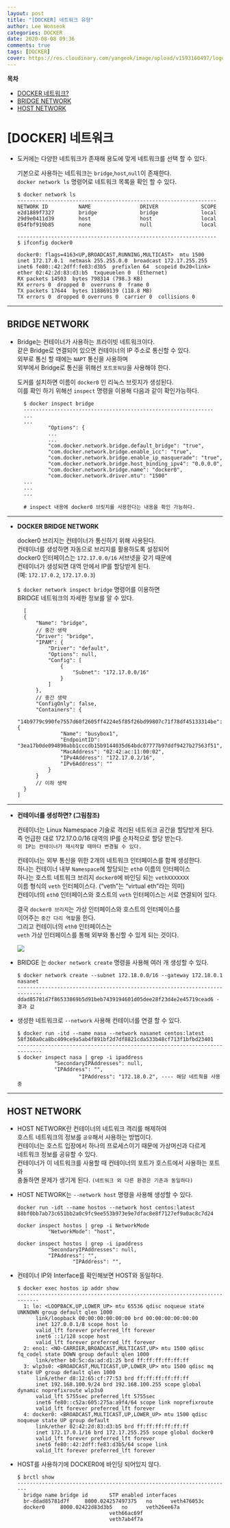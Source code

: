 ```yaml
---
layout: post
title: "[DOCKER] 네트워크 유형"
author: Lee Wonseok
categories: DOCKER
date: 2020-08-08 09:36
comments: true
tags: [DOCKER]
cover: https://res.cloudinary.com/yangeok/image/upload/v1593160497/logo/posts/iot-protocol.jpg
---
```





**목차**
- [DOCKER 네트워크?](#a1)
- [BRIDGE NETWORK](#a2)
- [HOST NETWORK](#a3)



# [DOCKER] 네트워크 <a name="a1"></a>

* 도커에는 다양한 네트워크가 존재해 용도에 맞게 네트워크를 선택 할 수 있다.   

    기본으로 사용하는 네트워크는 `bridge`,`host`,`null`이 존재한다.  
    `docker network ls` 명령어로 네트워크 목록을 확인 할 수 있다.

      $ docker network ls
      -----------------------------------------------------------------
      NETWORK ID          NAME                DRIVER              SCOPE
      e2d1889f7327        bridge              bridge              local
      29d9e0411d39        host                host                local
      054fbf919b85        none                null                local

      -----------------------------------------------------------------
      $ ifconfig docker0
      
      docker0: flags=4163<UP,BROADCAST,RUNNING,MULTICAST>  mtu 1500
      inet 172.17.0.1  netmask 255.255.0.0  broadcast 172.17.255.255
      inet6 fe80::42:2dff:fe83:d3b5  prefixlen 64  scopeid 0x20<link>
      ether 02:42:2d:83:d3:b5  txqueuelen 0  (Ethernet)
      RX packets 14503  bytes 798314 (798.3 KB)
      RX errors 0  dropped 0  overruns 0  frame 0
      TX packets 17644  bytes 118869139 (118.8 MB)
      TX errors 0  dropped 0 overruns 0  carrier 0  collisions 0

---

## BRIDGE NETWORK <a name="a2"></a>

* Bridge는 컨테이너가 사용하는 프라이빗 네트워크이다.  
같은 Bridge로 연결되어 있으면 컨테이너의 IP 주소로 통신할 수 있다.  
외부로 통신 할 때에는 `NAPT` 통신을 사용하며  
외부에서 Bridge로 통신을 위해선 `포트포워딩`을 사용해야 한다.  

    도커를 설치하면 이름이 `docker0` 인 리눅스 브릿지가 생성된다.  
    이를 확인 하기 위해선 `inspect` 명령을 이용해 다음과 같이 확인가능하다. 


        $ docker inspect bridge 
        --------------------------------------------------------------
        ...
        ...
                "Options": {
                ...
                ...
                "com.docker.network.bridge.default_bridge": "true",
                "com.docker.network.bridge.enable_icc": "true",
                "com.docker.network.bridge.enable_ip_masquerade": "true",
                "com.docker.network.bridge.host_binding_ipv4": "0.0.0.0",
                "com.docker.network.bridge.name": "docker0",
                "com.docker.network.driver.mtu": "1500"
        ...
        ...
        ...

        # inspect 내용에 docker0 브릿지를 사용한다는 내용을 확인 가능하다.

---

* **DOCKER BRIDGE NETWORK**  

    docker0 브리지는 컨테이너가 통신하기 위해 사용된다.  
    컨테이너를 생성하면 자동으로 브리지를 활용하도록 설정되어  
    docker0 인터페이스는 `172.17.0.0/16` 서브넷을 갖기 때문에  
    컨테이너가 생성되면 대역 안에서 IP를 할당받게 된다.  
    (예: `172.17.0.2`, `172.17.0.3`)

    `$ docker network inspect bridge` 명령어를 이용하면  
    BRIDGE 네트워크의 자세한 정보를 알 수 있다.

        [
        {
            "Name": "bridge",
            // 중간 생략
            "Driver": "bridge",
            "IPAM": {
                "Driver": "default",
                "Options": null,
                "Config": [
                    {
                        "Subnet": "172.17.0.0/16"
                    }
                ]
            },
            // 중간 생략
            "ConfigOnly": false,
            "Containers": {
                "14b9779c990fe7557d60f2605ff4224e5f85f26bd99807c71f78df45133314be": {
                    "Name": "busybox1",
                    "EndpointID": "3ea17b0de094890abb1cccdb15b9144035d64bdc07777b97ddf9427b27563f51",
                    "MacAddress": "02:42:ac:11:00:02",
                    "IPv4Address": "172.17.0.2/16",
                    "IPv6Address": ""
                }
            }
            // 이하 생략
        }
      ]

---

* **컨테이너를 생성하면? (그림참조)**  

    컨테이너는 Linux Namespace 기술로 격리된 네트워크 공간을 할당받게 된다.  
    즉 언급한 대로 172.17.0.0/16 대역의 IP를 순차적으로 할당 받는다.  
    `이 IP는 컨테이너가 재시작할 때마다 변경될 수 있다.`

    컨테이너는 외부 통신을 위한 2개의 네트워크 인터페이스를 함께 생성한다.  
    하나는 컨테이너 내부 `Namespace`에 할당되는 `eth0` 이름의 인터페이스  
    하나는 호스트 네트워크 브리지 `docker0`에 바인딩 되는 `vethXXXXXXX`  
    이름 형식의 `veth` 인터페이스다. (“veth”는 “virtual eth”라는 의미)  
    컨테이너의 `eth0` 인터페이스와 호스트의 `veth` 인터페이스는 서로 연결되어 있다.

    결국 `docker0 브리지`는 가상 인터페이스와 호스트의 인터페이스를  
    이어주는 `중간 다리 역할`을 한다.  
    그리고 컨테이너의 `eth0` 인터페이스는  
    `veth` 가상 인터페이스를 통해 외부와 통신할 수 있게 되는 것이다.

    ![](https://jonnung.dev/images/docker_network.png)  
    


* BRIDGE 는 `docker network create` 명령을 사용해 여러 개 생성할 수 있다.

      $ docker network create --subnet 172.18.0.0/16 --gateway 172.18.0.1 nasanet
      ---------------------------------------------------------------------------
      ddad85781d7f86533869b5d91beb7439194601d05dee28f23d4e2e45719cead6 - 결과 값


* 생성한 네트워크로 `--network` 사용해 컨테이너를 연결 할 수 있다. 

      $ docker run -itd --name nasa --network nasanet centos:latest 
      58f360a0ca8bc409ce9a5ab4f891bf2d7df8821cda533b48cf713f1bfbd23401
      ---------------------------------------------------------------------------
      $ docker inspect nasa | grep -i ipaddress
                  "SecondaryIPAddresses": null,
                  "IPAddress": "",
                          "IPAddress": "172.18.0.2", ---- 해당 네트웍을 사용중

----

## HOST NETWORK <a name="a3"></a>

* HOST NETWORK란 컨테이너의 네트워크 격리를 해제하여  
호스트 네트워크의 정보를 `공유`해서 사용하는 방법이다.  
컨테이너는 호스트 입장에서 하나의 프로세스이기 때문에 가상머신과 다르게  
네트워크 정보를 공유할 수 있다.  
컨테이너가 이 네트워크를 사용할 때 컨테이너의 포트가 호스트에서 사용하는 포트와  
충돌하면 문제가 생기게 된다. `(네트워크 외 다른 환경은 기존과 동일하다)`



* HOST NETWORK는 `--network host` 명령을 사용해 생성할 수 있다.

      docker run -idt --name hostos --network host centos:latest 
      88bf0bb7ab73c651bb2a0c9fc9ee553b973e9e7dfac8e8f7127ef9a0ac8c7d24
    
      docker inspect hostos | grep -i NetworkMode
                "NetworkMode": "host",

      docker inspect hostos | grep -i ipaddress
                "SecondaryIPAddresses": null,
                "IPAddress": "",
                        "IPAddress": "",

* 컨테이너 IP와 Interface를 확인해보면 HOST와 동일하다.

      $ docker exec hostos ip addr show
      --------------------------------------------------------------------------
        1: lo: <LOOPBACK,UP,LOWER_UP> mtu 65536 qdisc noqueue state UNKNOWN group default qlen 1000
            link/loopback 00:00:00:00:00:00 brd 00:00:00:00:00:00
            inet 127.0.0.1/8 scope host lo
            valid_lft forever preferred_lft forever
            inet6 ::1/128 scope host 
            valid_lft forever preferred_lft forever
        2: eno1: <NO-CARRIER,BROADCAST,MULTICAST,UP> mtu 1500 qdisc fq_codel state DOWN group default qlen 1000
            link/ether b0:5c:da:ad:d1:25 brd ff:ff:ff:ff:ff:ff
        3: wlp3s0: <BROADCAST,MULTICAST,UP,LOWER_UP> mtu 1500 qdisc mq state UP group default qlen 1000
            link/ether d8:12:65:cf:77:53 brd ff:ff:ff:ff:ff:ff
            inet 192.168.100.9/24 brd 192.168.100.255 scope global dynamic noprefixroute wlp3s0
            valid_lft 5755sec preferred_lft 5755sec
            inet6 fe80::c52a:605:275a:a9f4/64 scope link noprefixroute 
            valid_lft forever preferred_lft forever
        4: docker0: <BROADCAST,MULTICAST,UP,LOWER_UP> mtu 1500 qdisc noqueue state UP group default 
            link/ether 02:42:2d:83:d3:b5 brd ff:ff:ff:ff:ff:ff
            inet 172.17.0.1/16 brd 172.17.255.255 scope global docker0
            valid_lft forever preferred_lft forever
            inet6 fe80::42:2dff:fe83:d3b5/64 scope link 
            valid_lft forever preferred_lft forever

* HOST를 사용하기에 DOCKER0에 바인딩 되어있지 않다.

      $ brctl show
      ----------------------------------------------------------------------
        bridge name	bridge id		STP enabled	interfaces
        br-ddad85781d7f		8000.024257497375	no		veth476053c
        docker0		8000.02422d83d3b5	no		veth26ee67a
                                    veth66ac69f
                                    veth7ab4f7a

